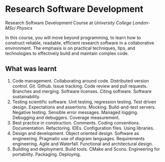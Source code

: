 # Research Software Development
Research Software Development Course at *University College London- MSci Physics*


In this course, you will move beyond programming, to learn how to construct reliable, readable, efficient research software in a collaborative environment. The emphasis is on practical techniques, tips, and technologies to effectively build and maintain complex code.

## What was learnt

1. Code management. Collaborating around code. Distributed version control. Git. Github. Issue tracking. Code review and pull requests. Branches and merging. Software licenses. Citing software. Software sustainability.
1. Testing scientific software. Unit testing, regression testing. Test driven design. Expectations and assertions. Mocking. Build-and-test servers. Negative testing. Sensible error messages. Managed logging. Debugging and debuggers. Coverage measurement.
1. Best practice in construction. Comments. Coding conventions. Documentation. Refactoring. IDEs. Configuration files. Using libraries.
1. Design and development. Object oriented design. Software as engineering. Pragmatic use of diagram languages. Requirements engineering. Agile and Waterfall. Functional and architectural design.
1. Building and deployment. Build tools. CMake and Scons.
   Engineering for portability. Packaging. Deploying.
